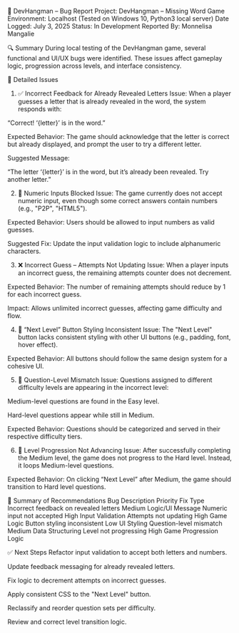 🐞 DevHangman – Bug Report
Project: DevHangman – Missing Word Game
Environment: Localhost (Tested on Windows 10, Python3 local server)
Date Logged: July 3, 2025
Status: In Development
Reported By: Monnelisa Mangalie

🔍 Summary
During local testing of the DevHangman game, several functional and UI/UX bugs were identified. These issues affect gameplay logic, progression across levels, and interface consistency.

🧪 Detailed Issues
1. ✅ Incorrect Feedback for Already Revealed Letters
Issue: When a player guesses a letter that is already revealed in the word, the system responds with:

“Correct! ‘{letter}’ is in the word.”

Expected Behavior: The game should acknowledge that the letter is correct but already displayed, and prompt the user to try a different letter.

Suggested Message:

“The letter ‘{letter}’ is in the word, but it’s already been revealed. Try another letter.”

2. 🔢 Numeric Inputs Blocked
Issue: The game currently does not accept numeric input, even though some correct answers contain numbers (e.g., "P2P", "HTML5").

Expected Behavior: Users should be allowed to input numbers as valid guesses.

Suggested Fix: Update the input validation logic to include alphanumeric characters.

3. ❌ Incorrect Guess – Attempts Not Updating
Issue: When a player inputs an incorrect guess, the remaining attempts counter does not decrement.

Expected Behavior: The number of remaining attempts should reduce by 1 for each incorrect guess.

Impact: Allows unlimited incorrect guesses, affecting game difficulty and flow.

4. 🎨 “Next Level” Button Styling Inconsistent
Issue: The "Next Level" button lacks consistent styling with other UI buttons (e.g., padding, font, hover effect).

Expected Behavior: All buttons should follow the same design system for a cohesive UI.

5. 🧩 Question-Level Mismatch
Issue: Questions assigned to different difficulty levels are appearing in the incorrect level:

Medium-level questions are found in the Easy level.

Hard-level questions appear while still in Medium.

Expected Behavior: Questions should be categorized and served in their respective difficulty tiers.

6. 🔁 Level Progression Not Advancing
Issue: After successfully completing the Medium level, the game does not progress to the Hard level. Instead, it loops Medium-level questions.

Expected Behavior: On clicking “Next Level” after Medium, the game should transition to Hard level questions.

📌 Summary of Recommendations
Bug Description	Priority	Fix Type
Incorrect feedback on revealed letters	Medium	Logic/UI Message
Numeric input not accepted	High	Input Validation
Attempts not updating	High	Game Logic
Button styling inconsistent	Low	UI Styling
Question-level mismatch	Medium	Data Structuring
Level not progressing	High	Game Progression Logic

✅ Next Steps
 Refactor input validation to accept both letters and numbers.

 Update feedback messaging for already revealed letters.

 Fix logic to decrement attempts on incorrect guesses.

 Apply consistent CSS to the "Next Level" button.

 Reclassify and reorder question sets per difficulty.

 Review and correct level transition logic.
